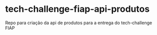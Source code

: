 # tech-challenge-fiap-api-produtos
Repo para criação da api de produtos para a entrega do tech-challenge FIAP
